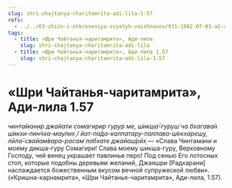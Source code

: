 ```yaml
---
slug: shri-chajtanya-charitamrita-adi-lila-1-57
refs:
  - ../../63-zhizn-i-otkroveniya-svyatyh-vaishnavov/931-1982-07-03-a2-a1-a3-istoriya-bilvamangala-duhovnyj-opyt-ne-zavisit-ot-materialnyh-organov-chuvstv.md
tags:
  - title: «Шри Чайтанья-чаритамрита», Ади-лила
    slug: shri-chajtanya-charitamrita-adi-lila
  - title: «Шри Чайтанья-чаритамрита», Ади-лила 1.57
    slug: shri-chajtanya-charitamrita-adi-lila-1-57
---
```


# «Шри Чайтанья-чаритамрита», Ади-лила 1.57

*чинта̄ман̣ир джайати сомагирир гурур ме, ш́икш̣а̄-гуруш́ ча бхагава̄н ш́икхи-пин̃чха-маулих̣ / йат-па̄да-калпатару-паллава-ш́екхареш̣у, лӣла̄-свайам̇вара-расам̇ лабхате джайаш́рӣх̣* — «Слава Чинтамани и моему дикша-гуру Сомагири! Слава моему шикша-гуру, Верховному Господу, чей венец украшает павлинье перо! Под сенью Его лотосных стоп, которые подобны деревьям желаний, Джаяшри [Радхарани] наслаждается божественным вкусом вечной супружеской любви». («Кришна-карнамрита», «Шри Чайтанья-чаритамрита», Ади-лила, 1.57).


